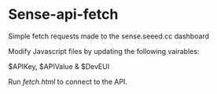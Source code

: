 # Sense-api-fetch
Simple fetch requests made to the sense.seeed.cc dashboard

Modify Javascript files by updating the following vairables:

$APIKey, $APIValue & $DevEUI


Run *fetch.html* to connect to the API.
